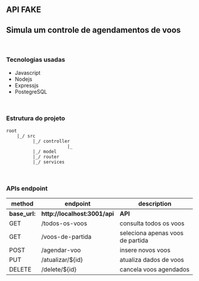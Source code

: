 ## API FAKE 
## Simula um controle de agendamentos de voos
<br/>

### Tecnologias usadas
* Javascript
* Nodejs
* Expressjs
* PostegreSQL
<br/>

### Estrutura do projeto
    root
        |_/ src
              |_/ controller 
                           |_ 
              |_/ model 
              |_/ router 
              |_/ services 
<br/>

### APIs endpoint
<table>
 
  <theader>
    <tr>
    <th>method</th>
    <th>endpoint</th>
    <th>description</th>
    </tr>
  </theader>

  <tbody>
    <tr>
       <td><strong>base_url:</strong></td>
       <td><strong>http://localhost:3001/api</strong></td>
       <td><strong>API</strong></td>
    </tr> 
     <tr>
       <td>GET</td>
       <td>/todos-os-voos</td>
       <td>consulta todos os voos</td>
    </tr>
     <tr>
       <td>GET</td>
       <td>/voos-de-partida</td>
       <td>seleciona apenas voos de partida</td>
    </tr>
    <tr>
       <td>POST</td>
       <td>/agendar-voo</td>
       <td>insere novos voos</td>
    </tr>
    <tr>
       <td>PUT</td>
       <td>/atualizar/${id}</td>
       <td>atualiza dados de voos</td>
    </tr><tr>
       <td>DELETE</td>
       <td>/delete/${id}</td>
       <td>cancela voos agendados</td>
    </tr>
  </tbody>

</table>
